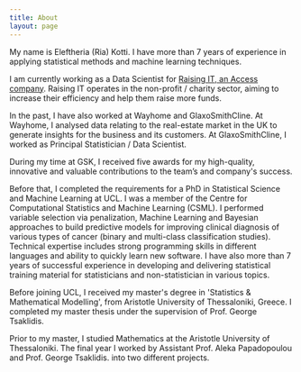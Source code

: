 ```yaml
---
title: About
layout: page
---
```


My name is Eleftheria (Ria) Kotti. I have more than 7 years of experience in applying statistical methods and machine learning techniques.

I am currently working as a Data Scientist for [Raising IT, an Access company](https://www.raisingit.com/google-grants-adwords-ppc). Raising IT operates in the non-profit / charity sector, aiming to increase their efficiency and help them raise more funds. 

In the past, I have also worked at Wayhome and GlaxoSmithCline. At Wayhome, I analysed data relating to the real-estate market in the UK to generate insights for the business and its customers. At GlaxoSmithCline, I worked as Principal Statistician / Data Scientist.

During my time at GSK, I received five awards for my high-quality, innovative and valuable contributions to the team’s and company's success.

Before that, I completed the requirements for a PhD in Statistical Science and Machine Learning at UCL. I was a member of ﻿the Centre for Computational Statistics and Machine Learning (CSML). I performed variable selection via penalization, Machine Learning and Bayesian approaches to build predictive models for improving clinical diagnosis of various types of cancer (binary and multi-class classification studies). Technical expertise includes strong programming skills in different languages and ability to quickly learn new software. I have also more than 7 years of successful experience in developing and delivering statistical training material for statisticians and non-statistician in various topics.

Before joining UCL, I received my master's degree in 'Statistics & Mathematical Modelling', from Aristotle University of Thessaloniki, Greece. I completed my master thesis under the supervision of Prof. George Tsaklidis.

Prior to my master, I studied Mathematics at the Aristotle University of Thessaloniki. The final year I worked by Assistant Prof. Aleka Papadopoulou and Prof. George Tsaklidis. into two different projects. 	
